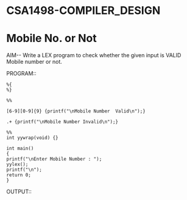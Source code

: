 # CSA1498-COMPILER_DESIGN

# Mobile No. or Not
AIM-- Write a LEX program to check whether the given input is VALID Mobile number or not.

PROGRAM:: 

    %{
    %}

    %%

    [6-9][0-9]{9} {printf("\nMobile Number  Valid\n");}

    .+ {printf("\nMobile Number Invalid\n");}
 
    %%
    int yywrap(void) {}

    int main() 
    {
    printf("\nEnter Mobile Number : ");
    yylex();
    printf("\n");
    return 0;
    }
OUTPUT::
